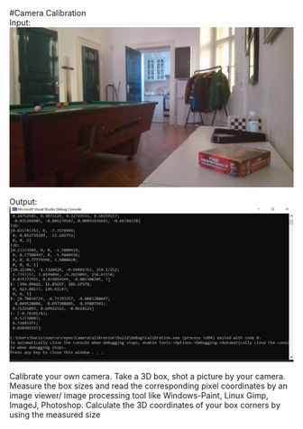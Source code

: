 #Camera Calibration  
Input:  ![alt text](https://github.com/theocharistr/3D_ComputerVision/blob/master/Camera%20Calibration/Input/Box.jpg)

Output:  ![alt text](https://github.com/theocharistr/3D_ComputerVision/blob/master/Camera%20Calibration/Output/Calibration%20Parameters.png)


Calibrate your own camera. Take a 3D box, shot a picture by your camera. Measure the box sizes and read the corresponding pixel coordinates by an image viewer/ image processing tool
like Windows-Paint, Linux Gimp, ImageJ, Photoshop.
Calculate the 3D coordinates of your box corners by using the measured size

 
